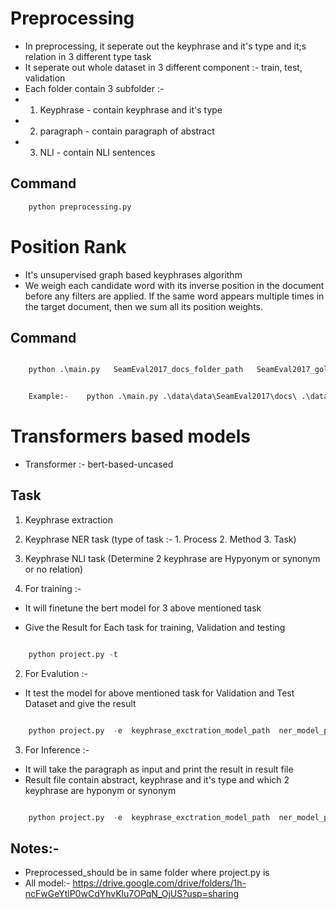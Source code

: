 # Preprocessing 

- In preprocessing, it seperate out the keyphrase and it's type and it;s relation in 3 different type task
- It seperate out whole dataset in 3 different component :- train, test, validation
- Each folder contain 3 subfolder :- 
- 1. Keyphrase -  contain keyphrase and it's type
- 2. paragraph - contain paragraph of abstract
- 3. NLI - contain NLI sentences

## Command
```python
    python preprocessing.py
```

# Position Rank 

- It's unsupervised graph based keyphrases algorithm
- We weigh each candidate word with its inverse position in the document before any filters are applied. If the same word appears multiple times in the target document, then we sum all its position weights.

## Command

```python

    python .\main.py   SeamEval2017_docs_folder_path   SeamEval2017_gold_folder_path


    Example:-    python .\main.py .\data\data\SeamEval2017\docs\ .\data\data\SeamEval2017\gold\

```


# Transformers based models

- Transformer :- bert-based-uncased

## Task
1. Keyphrase extraction
2. Keyphrase NER task  (type of task  :- 1. Process 2. Method 3. Task)
3. Keyphrase NLI task  (Determine 2 keyphrase are Hypyonym or synonym or no relation)

1. For training :-
- It will finetune the bert model for 3 above mentioned task 

- Give the Result for Each task for training, Validation and testing

```python

    python project.py -t

```


2. For Evalution :-

- It test the model for above mentioned task for Validation and Test Dataset and give the result

```python

    python project.py  -e  keyphrase_exctration_model_path  ner_model_path  nli_model_path 

```

3. For Inference :-

- It will take the paragraph as input and print the result in result file
- Result file contain abstract, keyphrase and it's type and which 2 keyphrase are hyponym or synonym 

```python

    python project.py  -e  keyphrase_exctration_model_path  ner_model_path  nli_model_path  abstract_file_path

```



## Notes:-

- Preprocessed_should be in same folder where project.py is
- All model:- https://drive.google.com/drive/folders/1h-ncFwGeYtlP0wCdYhvKlu7OPqN_OjUS?usp=sharing